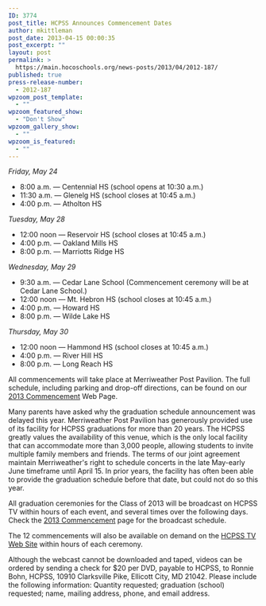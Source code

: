 ```yaml
---
ID: 3774
post_title: HCPSS Announces Commencement Dates
author: mkittleman
post_date: 2013-04-15 00:00:35
post_excerpt: ""
layout: post
permalink: >
  https://main.hocoschools.org/news-posts/2013/04/2012-187/
published: true
press-release-number:
  - 2012-187
wpzoom_post_template:
  - ""
wpzoom_featured_show:
  - "Don't Show"
wpzoom_gallery_show:
  - ""
wpzoom_is_featured:
  - ""
---
```

<em>Friday, May 24</em>
<ul>
	<li>8:00 a.m. — Centennial HS (school opens at 10:30 a.m.)</li>
	<li>11:30 a.m. — Glenelg HS (school closes at 10:45 a.m.)</li>
	<li>4:00 p.m. — Atholton HS</li>
</ul>
<em>Tuesday, May 28</em>
<ul>
	<li>12:00 noon — Reservoir HS (school closes at 10:45 a.m.)</li>
	<li>4:00 p.m. — Oakland Mills HS</li>
	<li>8:00 p.m. — Marriotts Ridge HS</li>
</ul>
<em>Wednesday, May 29</em>
<ul>
	<li>9:30 a.m. — Cedar Lane School (Commencement ceremony will be at Cedar Lane School.)</li>
	<li>12:00 noon — Mt. Hebron HS (school closes at 10:45 a.m.)</li>
	<li>4:00 p.m. — Howard HS</li>
	<li>8:00 p.m. — Wilde Lake HS</li>
</ul>
<em>Thursday, May 30</em>
<ul>
	<li>12:00 noon — Hammond HS (school closes at 10:45 a.m.)</li>
	<li>4:00 p.m. — River Hill HS</li>
	<li>8:00 p.m. — Long Reach HS</li>
</ul>
All commencements will take place at Merriweather Post Pavilion. The full schedule, including parking and drop-off directions, can be found on our <a href="http://www.hcpss.org/schools/commencement/">2013 Commencement</a> Web Page.

Many parents have asked why the graduation schedule announcement was delayed this year. Merriweather Post Pavilion has generously provided use of its facility for HCPSS graduations for more than 20 years. The HCPSS greatly values the availability of this venue, which is the only local facility that can accommodate more than 3,000 people, allowing students to invite multiple family members and friends. The terms of our joint agreement maintain Merriweather's right to schedule concerts in the late May-early June timeframe until April 15. In prior years, the facility has often been able to provide the graduation schedule before that date, but could not do so this year.

All graduation ceremonies for the Class of 2013 will be broadcast on HCPSS TV within hours of each event, and several times over the following days. Check the <a href="http://www.hcpss.org/schools/commencement/">2013 Commencement</a> page for the broadcast schedule.

The 12 commencements will also be available on demand on the <a href="http://hcpsstv.granicus.com/ViewPublisher.php?view_id=2" target="_blank">HCPSS TV Web Site</a> within hours of each ceremony.

Although the webcast cannot be downloaded and taped, videos can be ordered by sending a check for $20 per DVD, payable to HCPSS, to Ronnie Bohn, HCPSS, 10910 Clarksville Pike, Ellicott City, MD 21042. Please include the following information: Quantity requested; graduation (school) requested; name, mailing address, phone, and email address.